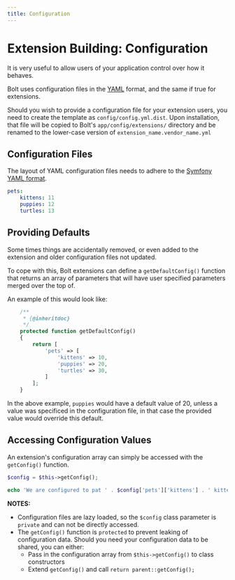 ```yaml
---
title: Configuration
---
```

Extension Building: Configuration
=================================

It is very useful to allow users of your application control over how it behaves.

Bolt uses configuration files in the [YAML]() format, and the same if true for
extensions.

Should you wish to provide a configuration file for your extension users, you
need to create the template as `config/config.yml.dist`. Upon installation,
that file will be copied to Bolt's `app/config/extensions/` directory and be
renamed to the lower-case version of `extension_name.vendor_name.yml`

Configuration Files
-------------------

The layout of YAML configuration files needs to adhere to the
[Symfony YAML format](http://symfony.com/doc/current/components/yaml/yaml_format.html).

```yaml
pets:
    kittens: 11
    puppies: 12
    turtles: 13

```

Providing Defaults
------------------

Some times things are accidentally removed, or even added to the extension and
older configuration files not updated.

To cope with this, Bolt extensions can define a `getDefaultConfig()` function
that returns an array of parameters that will have user specified parameters
merged over the top of.

An example of this would look like:
```php
    /**
     * {@inheritdoc}
     */
    protected function getDefaultConfig()
    {
        return [
            'pets' => [
                'kittens' => 10,
                'puppies' => 20,
                'turtles' => 30,
            ]
        ];
    }
```

In the above example, `puppies` would have a default value of 20, unless a
value was specificed in the configuration file, in that case the provided value
would override this default.

Accessing Configuration Values
------------------------------

An extension's configuration array can simply be accessed with the `getConfig()`
function.

```php
$config = $this->getConfig();

echo 'We are configured to pat ' . $config['pets']['kittens'] . ' kittens.';
```

**NOTES:**

 * Configuration files are lazy loaded, so the `$config` class parameter is
   `private` and can not be directly accessed.
 * The `getConfig()` function is `protected` to prevent leaking of configuration
   data. Should you need your configuration data to be shared, you can either:
   * Pass in the configuration array from `$this->getConfig()` to class
     constructors
   * Extend `getConfig()` and call `return parent::getConfig();`
